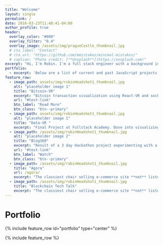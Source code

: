 ```yaml
---
title: "Welcome"
layout: single
permalink: /
date: 2016-03-23T11:48:41-04:00
author_profile: true
header:
  overlay_color: "#000"
  overlay_filter: "0.4"
  overlay_image: /assets/img/pragueCastle_thumbnail.jpg
  # cta_label: "Contact"
  # cta_url: "https://github.com/mmistakes/minimal-mistakes/"
  # caption: "Photo credit: [**Unsplash**](https://unsplash.com)"
excerpt: "Hi, I'm Robin. I'm a full stack engineer with a background in business. and overall improver of processes. Efficiency is my middle name and I strive to fix any and all inefficiencies."
portfolio:
  - excerpt: 'Below are a list of current and past JavaScript projects.'
feature_row:
  - image_path: assets/img/robinHeadshot1_thumbnail.jpg
    alt: "placeholder image 1"
    title: "Bitcoin-VR"
    excerpt: "Bitcoin transaction visualization using React-VR and socket.io."
    url: "#test-link"
    btn_label: "Read More"
    btn_class: "btn--primary"
  - image_path: assets/img/robinHeadshot1_thumbnail.jpg
    alt: "placeholder image 1"
    title: "Data-VR "
    excerpt: "Final Project at Fullstack Academy. Dove into visualizing data in virtual reality using React-VR."
  - image_path: /assets/img/robinHeadshot1_thumbnail.jpg
    alt: "placeholder image 2"
    title: "Blog360"
    excerpt: "Result of a 3 day Hackathon project experimenting with a photo blog viewed in a virtual reality headset."
    url: "#test-link"
    btn_label: "Watch"
    btn_class: "btn--primary"
  - image_path: /assets/img/robinHeadshot1_thumbnail.jpg
    title: "Agora"
    url: /agora/
    excerpt: "The classiest chair selling e-commerce site **not** listed on the web. Created using React, Express.js, Node.js, sockets."
  - image_path: /assets/img/robinHeadshot1_thumbnail.jpg
    title: "Blockchain Tech Talk"
    excerpt: "The classiest chair selling e-commerce site **not** listed on the web. Created using React, Express.js, Node.js, sockets."
---
```


<a name="portfolio"></a>

<h1>Portfolio</h1>
{% include feature_row id="portfolio" type="center" %}

{% include feature_row %}
